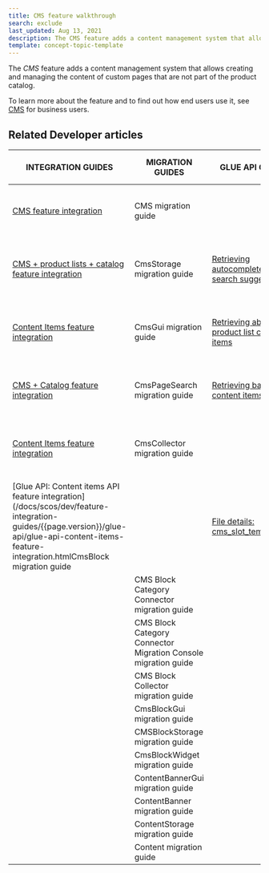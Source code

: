```yaml
---
title: CMS feature walkthrough
search: exclude
last_updated: Aug 13, 2021
description: The CMS feature adds a content management system that allows creating and managing the content of custom pages that are not part of the product catalog
template: concept-topic-template
---
```


The _CMS_ feature adds a content management system that allows creating and managing the content of custom pages that are not part of the product catalog.


To learn more about the feature and to find out how end users use it, see [CMS](/docs/scos/user/features/{{page.version}}/cms-feature-overview/cms-feature-overview.html) for business users.


## Related Developer articles

|INTEGRATION GUIDES  | MIGRATION GUIDES | GLUE API GUIDES  | DATA IMPORT | TUTORIALS AND HOWTOS | TECHNICAL ENHANCEMENTS | REFERENCES |
|---------|---------|---------|---------|---------|---------|---------|
| [CMS feature integration](/docs/scos/dev/feature-integration-guides/{{page.version}}/cms-feature-integration.html)  | CMS migration guide  |   | [File details: cms_page.csv](/docs/scos/dev/data-import/{{page.version}}/data-import-categories/content-management/file-details-cms-page.csv.html)  | [HowTo - Create CMS templates](/docs/scos/dev/tutorials-and-howtos/howtos/feature-howtos/cms/howto-create-cms-templates.html)  | [Enabling the category CMS blocks](/docs/scos/dev/technical-enhancement-integration-guides/integrating-category-cms-blocks.html) | [CMS extension points: Reference information](/docs/scos/dev/feature-walkthroughs/{{page.version}}/cms-feature-walkthrough/cms-extension-points-reference-information.html) |
| [CMS + product lists + catalog feature integration](/docs/scos/dev/feature-integration-guides/{{page.version}}/cms-product-lists-catalog-feature-integration.html)  | CmsStorage migration guide |  [Retrieving autocomplete and search suggestions](/docs/scos/dev/glue-api-guides/{{page.version}}/retrieving-autocomplete-and-search-suggestions.html) | [File details: cms_block.csv](/docs/scos/dev/data-import/{{page.version}}/data-import-categories/content-management/file-details-cms-block.csv.html)  | [HowTo - Define the maximum size of content fields](/docs/scos/dev/tutorials-and-howtos/howtos/howto-define-the-maximum-size-of-content-fields.html)  | [Enabling the product CMS block](/docs/scos/dev/technical-enhancement-integration-guides/integrating-product-cms-blocks.html) |   |
| [Content Items feature integration](/docs/scos/dev/feature-integration-guides/{{page.version}}/content-items-feature-integration.html) | CmsGui migration guide | [Retrieving abstract product list content items](/docs/scos/dev/glue-api-guides/{{page.version}}/retrieving-content-items/retrieving-abstract-product-list-content-items.html)  | [File details: cms_block_store.csv](/docs/scos/dev/data-import/{{page.version}}/data-import-categories/content-management/file-details-cms-block-store.csv.html)  | [HowTo - Create a visibility condition for CMS blocks](/docs/scos/dev/tutorials-and-howtos/howtos/feature-howtos/cms/howto-create-a-visibility-condition-for-cms-blocks.html)  | [Enabling CMS block widget](/docs/scos/dev/technical-enhancement-integration-guides/integrating-cms-block-widgets.html) |   |
| [CMS + Catalog feature integration](/docs/scos/dev/feature-walkthroughs/{{page.version}}/cms-feature-walkthrough/cms-feature-walkthrough.html) | CmsPageSearch migration guide | [Retrieving banner content items](/docs/scos/dev/glue-api-guides/{{page.version}}/retrieving-content-items/retrieving-banner-content-items.html)  | [File details: cms_template.csv](/docs/scos/dev/data-import/{{page.version}}/data-import-categories/content-management/file-details-cms-template.csv.html)  | [HowTo - Create a custom content item](/docs/scos/dev/tutorials-and-howtos/howtos/feature-howtos/cms/howto-create-a-custom-content-item.html)  |   |   |
| [Content Items feature integration](/docs/scos/dev/feature-integration-guides/{{page.version}}/content-items-feature-integration.html)  | CmsCollector migration guide |   | [File details: cms_slot.csv](/docs/scos/dev/data-import/{{page.version}}/data-import-categories/content-management/file-details-cms-slot.csv.html)  | [Learn about the CoreMedia technology partner integration](/docs/scos/user/technology-partners/{{page.version}}/content-management/coremedia.html)  |   |   |
| [Glue API: Content items API feature integration](/docs/scos/dev/feature-integration-guides/{{page.version}}/glue-api/glue-api-content-items-feature-integration.htmlCmsBlock migration guide |   |  [File details: cms_slot_template.csv](/docs/scos/dev/data-import/{{page.version}}/data-import-categories/content-management/file-details-cms-slot-template.csv.html) |   |   |   |
|   | CMS Block Category Connector migration guide|   |  [File details: cms_slot_block.csv](/docs/scos/dev/data-import/{{page.version}}/data-import-categories/content-management/file-details-cms-slot-block.csv.html) |   |   |   |
|   | CMS Block Category Connector Migration Console migration guide|   |  [File details: content_navigation.csv](/docs/scos/dev/data-import/{{page.version}}/data-import-categories/content-management/file-details-content-navigation.csv.html) |   |   |   |
|   | CMS Block Collector migration guide|   | [File details: content_banner.csv](/docs/scos/dev/data-import/{{page.version}}/data-import-categories/content-management/file-details-content-banner.csv.html)   |   |   |   |
|   | CmsBlockGui migration guide |   | [File details: content_product_set.csv](/docs/scos/dev/data-import/{{page.version}}/data-import-categories/content-management/file-details-content-product-set.csv.html)   |   |   |   |
|   | CMSBlockStorage migration guide  |   | [File details: content_product_abstract_list.csv](/docs/scos/dev/data-import/{{page.version}}/data-import-categories/content-management/file-details-content-product-abstract-list.csv.html)  |   |   |   |
|   | CmsBlockWidget migration guide  |   |   |   |   |   |
|   | ContentBannerGui migration guide   |   |   |   |   |   |
|   | ContentBanner migration guide  |   |   |   |   |   |
|   | ContentStorage migration guide  |   |   |   |   |   |
|   | Content migration guide  |   |   |   |   |   |
